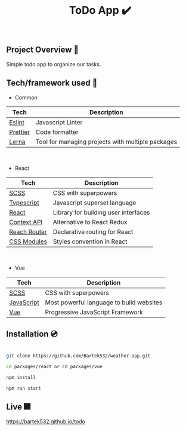 <h1 align="center">
ToDo App ✔️
</h1>

<br />

## Project Overview 🎨

Simple todo app to organize our tasks.

## Tech/framework used 🧰

- Common

| Tech                             | Description                                       |
| -------------------------------- | ------------------------------------------------- |
| [Eslint](https://eslint.org/)    | Javascript Linter                                 |
| [Prettier](https://prettier.io/) | Code formatter                                    |
| [Lerna](https://lerna.js.org)    | Tool for managing projects with multiple packages |

<br />

- React

| Tech                                                      | Description                          |
| --------------------------------------------------------- | ------------------------------------ |
| [SCSS](https://sass-lang.com)                             | CSS with superpowers                 |
| [Typescript](https://www.typescriptlang.org/)             | Javascript superset language         |
| [React](https://reactjs.org/)                             | Library for building user interfaces |
| [Context API](https://reactjs.org/docs/context.html)      | Alternative to React Redux           |
| [Reach Router](https://reactrouter.com)                   | Declarative routing for React        |
| [CSS Modules](https://github.com/css-modules/css-modules) | Styles convention in React           |

<br />

- Vue

| Tech                                     | Description                              |
| ---------------------------------------- | ---------------------------------------- |
| [SCSS](https://sass-lang.com)            | CSS with superpowers                     |
| [JavaScript](https://www.javascript.com) | Most powerful language to build websites |
| [Vue](https://vuejs.org)                 | Progressive JavaScript Framework         |

## Installation 💿

```bash

git clone https://github.com/Bartek532/weather-app.git

cd packages/react or cd packages/vue

npm install

npm run start

```

## Live 🎆

https://bartek532.github.io/todo
